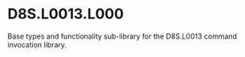 # D8S.L0013.L000
Base types and functionality sub-library for the D8S.L0013 command invocation library.